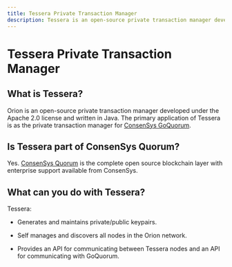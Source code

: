 ```yaml
---
title: Tessera Private Transaction Manager
description: Tessera is an open-source private transaction manager developed under the Apache 2.0 license and written in Java. 
---
```


# Tessera Private Transaction Manager

## What is Tessera?

Orion is an open-source private transaction manager developed under the Apache 2.0 license and written in Java. 
The primary application of Tessera is as the private transaction manager for [ConsenSys GoQuorum](https://docs.goquorum.consensys.net).

## Is Tessera part of ConsenSys Quorum? 

Yes. [ConsenSys Quorum](https://consensys.net/quorum/developers) is the complete open source blockchain
layer with enterprise support available from ConsenSys.

## What can you do with Tessera?

Tessera: 

* Generates and maintains private/public keypairs.  

* Self manages and discovers all nodes in the Orion network.

* Provides an API for communicating between Tessera nodes and an API for communicating with GoQuorum.

